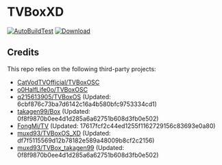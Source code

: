 # TVBoxXD

[![AutoBuildTest](https://github.com/muxd93/TVBoxOS_XD/actions/workflows/auto_build.yml/badge.svg)](https://github.com/muxd93/TVBoxOS_XD/actions/workflows/auto_build.yml)
[![Download](https://img.shields.io/github/v/release/muxd93/TVBoxOS_XD?color=green&logoColor=green&label=Download&logo=DocuSign)](https://github.com/muxd93/TVBoxOS_XD/releases)

## Credits
This repo relies on the following third-party projects:
- [CatVodTVOfficial/TVBoxOSC](https://github.com/CatVodTVOfficial/TVBoxOSC)
- [o0HalfLife0o/TVBoxOSC](https://github.com/o0HalfLife0o/TVBoxOSC/releases)
- [q215613905/TVBoxOS](https://github.com/q215613905/TVBoxOS) (Updated: 6cbf876c73ba7d6142c16a4b580bfc9753334cd1)
- [takagen99/Box](https://github.com/takagen99/Box) (Updated: 0f8f9870b0ee4d1d285a6a62751b608d3fb0e502)
- [FongMi/TV](https://github.com/FongMi/TV) (Updated: 17617fcf2c44ed1255f1162729156c83693e0a80)
- [muxd93/TVBoxOS_XD](https://github.com/muxd93/TVBoxOS_XD) (Updated: df7f5115569d12b78182e589a48009b8cf2c2156)
- [muxd93/TVBox_takagen99](https://github.com/muxd93/TVBox_takagen99) (Updated: 0f8f9870b0ee4d1d285a6a62751b608d3fb0e502)
